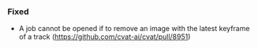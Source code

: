 ### Fixed

- A job cannot be opened if to remove an image with the latest keyframe of a track
  (<https://github.com/cvat-ai/cvat/pull/8951>)
